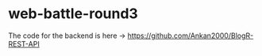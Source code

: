 # web-battle-round3

The code for the backend is here -> https://github.com/Ankan2000/BlogR-REST-API
